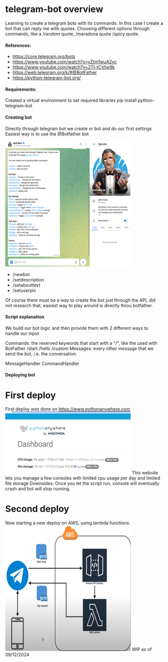# telegram-bot overview
Learning to create a telegram bots with its commands.
In this case I create a bot that can reply me with quotes.
Choosing different options through commands, like a /random quote, /maradona quote /spicy quote.


#### References:
- https://core.telegram.org/bots
- https://www.youtube.com/watch?v=vZtm1wuA2yc
- https://www.youtube.com/watch?v=2TI-tCVhe9k
- https://web.telegram.org/k/#@BotFather
- https://python-telegram-bot.org/

#### Requirements:
Created a virtual environment to set required libraries
pip install python-telegram-bot

#### Creating bot
Directly through telegram bot we create or bot and do our first settings
Easiest way is to use the @Botfather bot

<img src="./readmeFiles/botfather.png" alt="BotFather" width="400" height="400">

- /newbot
- /setdescription
- /setabouttext
- /setuserpic

Of course there must be a way to create the bot just through the API, did not research that, easiest way to play around is directly throu botfather.

#### Script explanation
We build our bot logic and then provide them with 2 different ways to handle our input

Commands: the reserved keywords that start with a "/", like the used with BotFather /start /hello /custom
Messages: every other message that we send the bot, i.e. the conversation.

MessageHandler 
CommandHandler

#### Deploying bot
# First deploy
First deploy was done on https://www.pythonanywhere.com
<img src="./readmeFiles/pythonanywhere.png" alt="deploy1" width="400" height="200">
This website lets you manage a few consoles with limited cpu usage per day and limited file storage
Downsides: Once you let the script run, console will eventually crash and bot will stop running.

# Second deploy
Now starting a new deploy on AWS, using lambda functions.
<img src="./readmeFiles/awslambda.png" alt="deploy2" width="400" height="400">
WIP as of 09/12/2024
